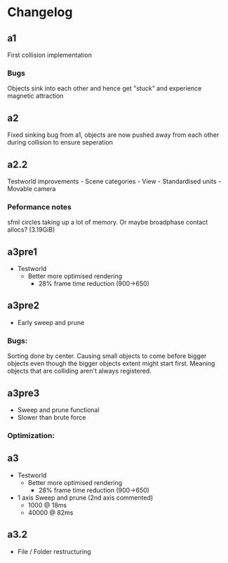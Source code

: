 # Changelog
## a1
First collision implementation

### Bugs
Objects sink into each other and hence get "stuck" and experience magnetic attraction

## a2
Fixed sinking bug from a1, objects are now pushed away from each other during collision to ensure seperation

## a2.2
Testworld improvements
    - Scene categories
    - View 
        - Standardised units
        - Movable camera
### Peformance notes
sfml circles taking up a lot of memory. Or maybe broadphase contact allocs? (3.19GiB)

## a3pre1
- Testworld
    - Better more optimised rendering
        - 28% frame time reduction (900->650)

## a3pre2
- Early sweep and prune

### Bugs:
Sorting done by center. Causing small objects to come before bigger objects even though the bigger objects extent might start first. Meaning objects that are colliding aren't always registered.

## a3pre3
- Sweep and prune functional
- Slower than brute force

### Optimization:


## a3
- Testworld
    - Better more optimised rendering
        - 28% frame time reduction (900->650)
 - 1 axis Sweep and prune (2nd axis commented)
    - 1000 @ 18ms
    - 40000 @ 82ms

## a3.2
- File / Folder restructuring